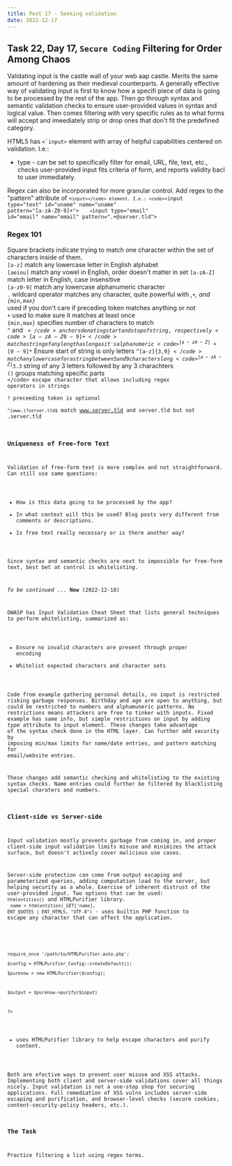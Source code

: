 ```yaml
---
title: Post 17 - Seeking validation
date: 2022-12-17
---
```

## Task 22, Day 17, <code>Secure Coding</code> Filtering for Order Among Chaos
Validating input is the castle wall of your web aap castle. Merits the same amount of hardening as their medieval counterparts. A generally effective way of validating input is first to know how a specifi piece of data is going to be processed by the rest of the app. Then go through syntax and semantic validation checks to ensure user-provided values in syntax and logical value. Then comes filtering with very specific rules as to what forms will accept and imeediately strip or drop ones that don't fit the predefined category.

HTML5 has <code><`input></code> element with array of helpful capabilities centered on validation. I.e.:
- type - can be set to specifically filter for email, URL, file, text, etc., checks user-provided input fits criteria of form, and reports validity bacl to user immediately.   

Regex can also be incorporated for more granular control. Add regex to the "pattern" attribute of <code><`input></code> element. I.e.:
<code><`input type="text" id="uname" name="uname" pattern="[a-zA-Z0-9]+">`   
<`input type="email" id="email" name="email" pattern=".+@server\.tld"></code>

### Regex 101
Square brackets indicate trying to match one character within the set of characters inside of them.   
<code>[a-z]</code> match any lowercase letter in English alphabet   
<code>[aeiou]</code> match any vowel in English, order doesn't matter in set
<code>[a-zA-Z]</code> match letter in English, case insensitive   
<code>[a-z0-9]</code> match any lowercase alphanumeric character   
<code>.</code> wildcard operator matches any character, quite powerful with <code>*</code>,<code>+</code>, and <code>{min,max}</code>   
<code>*</code> used if you don't care if preceding token matches anything or not   
<code>+</code> used to make sure it matches at least once   
<code>{min,max}</code> specifies number of characters to match   
<code>^</code> and <code>$</code> anchors denoting start and stop of string, respectively   
<code>[a-zA-Z0-9]+</code> match a string of any length as long as it's alphanumeric   
<code>^[a-zA-Z]+[0-9]*$</code> Ensure start of string is only letters
<code>^[a-z]{3,9}$</code> match any lowercase for a string between 3 and 9 characters long   
<code>^[a-zA-Z]{3}.{3}$</code> string of any 3 letters followed by any 3 charachters   
<code>()</code> groups matching specific parts   
<code>\</code> escape character that allows including regex operators in strings   
<code>?</code> preceeding token is optional   
<code>^(www\.)?server\.tld$</code> match www.server.tld and server.tld but not .server.tld   

### Uniqueness of Free-form Text
Validation of free-form text is more complex and not straightforward. Can still use same questions:
- How is this data going to be processed by the app?
- In what context will this be used? Blog posts very different from comments or descriptions.
- Is free text really necessary or is there another way?

Since syntax and semantic checks are next to impossible for free-form text, best bet at control is whitelisting. 

*To be continued* ... **Now** (2022-12-18)

OWASP has Input Validation Cheat Sheet that lists general techniques to perform whitelisting, summarized as:
- Ensure no invalid characters are present through proper encoding
- Whitelist expected characters and character sets

Code from example gathering personal details, no input is restricted risking garbage responses. Birthday and age are open to anything, but could be restricted to numbers and alphamuneric patterns. No restrictions means attackers are free to tinker with inputs. Fixed example has same info, but simple restrictions on input by adding *type* attribute to input element. These changes take advantage of the syntax check done in the HTML layer. Can further add security by imposing min/max limits for name/date entries, and pattern matching for email/website entries.

These changes add semantic checking and whitelisting to the existing syntax checks. Name entries could further be filtered by blacklisting special charaters and numbers.

### Client-side vs Server-side
Input validation mostly prevents garbage from coming in, and proper client-side input validation limits misuse and minimizes the attack surface, but doesn't actively cover malicious use cases.

Server-side protection can come from output escaping and parameterized queries, adding computation load to the server, but helping security as a whole. Exercise of inherent distrust of the user-provided input. Two options that can be used: <code>htmlentities()</code> and HTMLPurifier library.<br>
<code>$name = htmlentities($_GET['name], ENT_QUOTES | ENT_HTML5, "UTF-8")</code> - uses builtin PHP function to escape any character that can affect the application.

<code><?php<br>
<br>
require_once '/path/to/HTMLPurifier.auto.php';<br>
$config = HTMLPurifier_Config::createDefault();<br>
$purenow = new HTMLPurifier($config);<br>
<br>
$output = $purenow->purify($input)<br>
<br>
?></code><br>
- uses HTMLPurifier library to help escape characters and purify content.

Both are efective ways to prevent user misuse and XSS attacks. Implementing both client and server-side validations cover all things nicely. Input validation is not a one-stop shop for securing applications. Full remediation of XSS vulns includes server-side escaping and purification, and browser-level checks (secure cookies, content-security-policy headers, etc.).

### The Task
Practice filtering a list using regex terms.